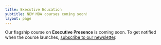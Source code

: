 ```yaml
---
title: Executive Education
subtitle: NEW MBA courses coming soon!
layout: page
---
```


Our flagship course on **Executive Presence** is coming soon. To get notified when the course launches, <a href="https://buttondown.email/newmba">subscribe to our newsletter</a>.